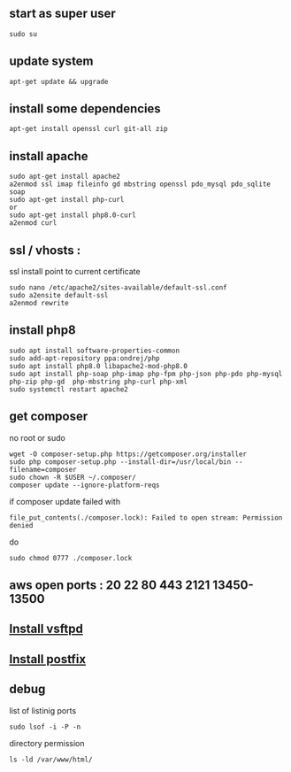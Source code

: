## start as super user 
```
sudo su
```

## update system
```
apt-get update && upgrade
```
## install some dependencies
```
apt-get install openssl curl git-all zip
```
## install apache
```
sudo apt-get install apache2
a2enmod ssl imap fileinfo gd mbstring openssl pdo_mysql pdo_sqlite soap
sudo apt-get install php-curl
or
sudo apt-get install php8.0-curl
a2enmod curl
```
## ssl / vhosts : 
ssl install point to current certificate
```
sudo nano /etc/apache2/sites-available/default-ssl.conf
sudo a2ensite default-ssl
a2enmod rewrite 
```  

##  install php8
```
sudo apt install software-properties-common
sudo add-apt-repository ppa:ondrej/php
sudo apt install php8.0 libapache2-mod-php8.0
sudo apt install php-soap php-imap php-fpm php-json php-pdo php-mysql php-zip php-gd  php-mbstring php-curl php-xml 
sudo systemctl restart apache2

```

## get composer 
no root or sudo
```
wget -O composer-setup.php https://getcomposer.org/installer
sudo php composer-setup.php --install-dir=/usr/local/bin --filename=composer
sudo chown -R $USER ~/.composer/
composer update --ignore-platform-reqs
```

if composer update failed with  
```
file_put_contents(./composer.lock): Failed to open stream: Permission denied
```
do 
```
sudo chmod 0777 ./composer.lock
```

## aws open ports : 20 22 80 443 2121 13450-13500


## [Install vsftpd](vsftpd.md)

## [Install postfix](postfix.md)

## debug 

list of listinig ports 
```
sudo lsof -i -P -n
```
directory permission
```
ls -ld /var/www/html/
```



